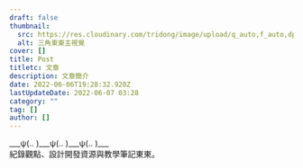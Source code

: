 ```yaml
---
draft: false
thumbnail:
  src: https://res.cloudinary.com/tridong/image/upload/q_auto,f_auto,dpr_auto/v1654515985/global/%E4%B8%89%E8%A7%92%E6%9D%B1%E6%9D%B1-%E5%93%81%E7%89%8C%E5%B1%95%E7%A4%BA%E5%B0%81%E9%9D%A2.png
  alt: 三角東東主視覺
cover: []
title: Post
titletc: 文章
description: 文章簡介
date: 2022-06-06T19:28:32.920Z
lastUpdateDate: 2022-06-07 03:28
category: ""
tag: []
author: []
---
```

<div class="gsap-heading">
<div>
___ψ(‥ )___ψ(‥ )___ψ(‥ )___
</div>
紀錄觀點、設計開發資源與教學筆記東東。
</div>